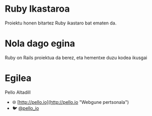 # Ruby Ikastaroa
Proiektu honen bitartez Ruby ikastaro bat ematen da.

# Nola dago egina
Ruby on Rails proiektua da berez, eta hementxe duzu kodea ikusgai
# Egilea
Pello Altadill 
- 🌐 [http://pello.io](http://pello.io "Webgune pertsonala")
- 🐦 [@pello_io](https://twitter.com "Ez naiz twitter zalea...")
